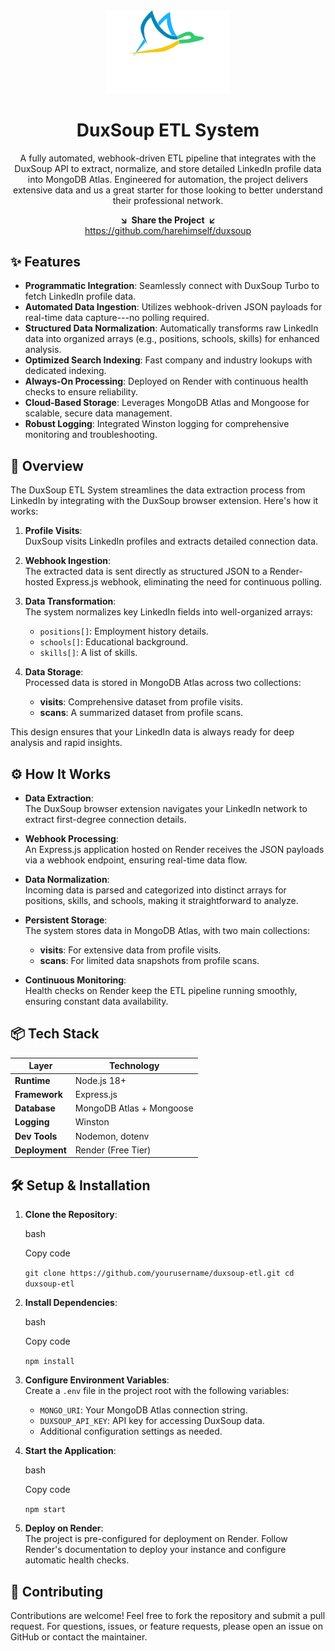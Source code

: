 <div align="center">
<a href="https://example.com" target="_blank" title="DuxSoup ETL System"><img width="196px" alt="DuxSoup ETL logo" src="https://github.com/harehimself/duxsoup/blob/dc091a1d78c2ec71613fd9f7a3fa4f5960699622/duxsoup.png"></a>

<a name="readme-top"></a>

DuxSoup ETL System
==================

A fully automated, webhook-driven ETL pipeline that integrates with the DuxSoup API to extract, normalize, and store detailed LinkedIn profile data into MongoDB Atlas. Engineered for automation, the project delivers extensive data and us a great starter for those looking to better understand their professional network.


**↘  Share the Project  ↙**\
https://github.com/harehimself/duxsoup


</div>

✨ Features
----------

-   **Programmatic Integration**: Seamlessly connect with DuxSoup Turbo to fetch LinkedIn profile data.
-   **Automated Data Ingestion**: Utilizes webhook-driven JSON payloads for real-time data capture---no polling required.
-   **Structured Data Normalization**: Automatically transforms raw LinkedIn data into organized arrays (e.g., positions, schools, skills) for enhanced analysis.
-   **Optimized Search Indexing**: Fast company and industry lookups with dedicated indexing.
-   **Always-On Processing**: Deployed on Render with continuous health checks to ensure reliability.
-   **Cloud-Based Storage**: Leverages MongoDB Atlas and Mongoose for scalable, secure data management.
-   **Robust Logging**: Integrated Winston logging for comprehensive monitoring and troubleshooting.

🚀 Overview
-----------

The DuxSoup ETL System streamlines the data extraction process from LinkedIn by integrating with the DuxSoup browser extension. Here's how it works:

1.  **Profile Visits**:\
    DuxSoup visits LinkedIn profiles and extracts detailed connection data.

2.  **Webhook Ingestion**:\
    The extracted data is sent directly as structured JSON to a Render-hosted Express.js webhook, eliminating the need for continuous polling.

3.  **Data Transformation**:\
    The system normalizes key LinkedIn fields into well-organized arrays:

    -   `positions[]`: Employment history details.
    -   `schools[]`: Educational background.
    -   `skills[]`: A list of skills.
4.  **Data Storage**:\
    Processed data is stored in MongoDB Atlas across two collections:

    -   **visits**: Comprehensive dataset from profile visits.
    -   **scans**: A summarized dataset from profile scans.

This design ensures that your LinkedIn data is always ready for deep analysis and rapid insights.

⚙️ How It Works
---------------

-   **Data Extraction**:\
    The DuxSoup browser extension navigates your LinkedIn network to extract first-degree connection details.

-   **Webhook Processing**:\
    An Express.js application hosted on Render receives the JSON payloads via a webhook endpoint, ensuring real-time data flow.

-   **Data Normalization**:\
    Incoming data is parsed and categorized into distinct arrays for positions, skills, and schools, making it straightforward to analyze.

-   **Persistent Storage**:\
    The system stores data in MongoDB Atlas, with two main collections:

    -   **visits**: For extensive data from profile visits.
    -   **scans**: For limited data snapshots from profile scans.
-   **Continuous Monitoring**:\
    Health checks on Render keep the ETL pipeline running smoothly, ensuring constant data availability.

📦 Tech Stack
-------------

| **Layer** | **Technology** |
| --- | --- |
| **Runtime** | Node.js 18+ |
| **Framework** | Express.js |
| **Database** | MongoDB Atlas + Mongoose |
| **Logging** | Winston |
| **Dev Tools** | Nodemon, dotenv |
| **Deployment** | Render (Free Tier) |

🛠️ Setup & Installation
------------------------

1.  **Clone the Repository**:

    bash

    Copy code

    `git clone https://github.com/yourusername/duxsoup-etl.git
    cd duxsoup-etl`

2.  **Install Dependencies**:

    bash

    Copy code

    `npm install`

3.  **Configure Environment Variables**:\
    Create a `.env` file in the project root with the following variables:

    -   `MONGO_URI`: Your MongoDB Atlas connection string.
    -   `DUXSOUP_API_KEY`: API key for accessing DuxSoup data.
    -   Additional configuration settings as needed.
4.  **Start the Application**:

    bash

    Copy code

    `npm start`

5.  **Deploy on Render**:\
    The project is pre-configured for deployment on Render. Follow Render's documentation to deploy your instance and configure automatic health checks.

🤝 Contributing
---------------

Contributions are welcome! Feel free to fork the repository and submit a pull request. For questions, issues, or feature requests, please open an issue on GitHub or contact the maintainer.